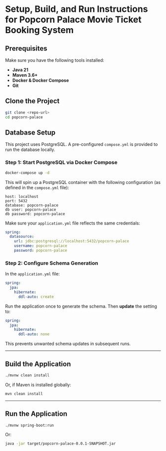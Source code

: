 # Setup, Build, and Run Instructions for Popcorn Palace Movie Ticket Booking System

## Prerequisites

Make sure you have the following tools installed:

- **Java 21**
- **Maven 3.6+**
- **Docker & Docker Compose**
- **Git**

## Clone the Project

```bash
git clone <repo-url>
cd popcorn-palace
```

## Database Setup

This project uses PostgreSQL. A pre-configured `compose.yml` is provided to run the database locally.

### Step 1: Start PostgreSQL via Docker Compose

```bash
docker-compose up -d
```

This will spin up a PostgreSQL container with the following configuration (as defined in the `compose.yml` file):

```
host: localhost
port: 5432
database: popcorn-palace
db user: popcorn-palace
db password: popcorn-palace
```

Make sure your `application.yml` file reflects the same credentials:

```yaml
spring:
  datasource:
    url: jdbc:postgresql://localhost:5432/popcorn-palace
    username: popcorn-palace
    password: popcorn-palace
```

### Step 2: Configure Schema Generation

In the `application.yml` file:

```yaml
spring:
  jpa:
    hibernate:
      ddl-auto: create
```

Run the application once to generate the schema. Then **update** the setting to:

```yaml
spring:
  jpa:
    hibernate:
      ddl-auto: none
```

This prevents unwanted schema updates in subsequent runs.

---

## Build the Application

```bash
./mvnw clean install
```

Or, if Maven is installed globally:

```bash
mvn clean install
```

---

## Run the Application

```bash
./mvnw spring-boot:run
```

Or:

```bash
java -jar target/popcorn-palace-0.0.1-SNAPSHOT.jar
```
